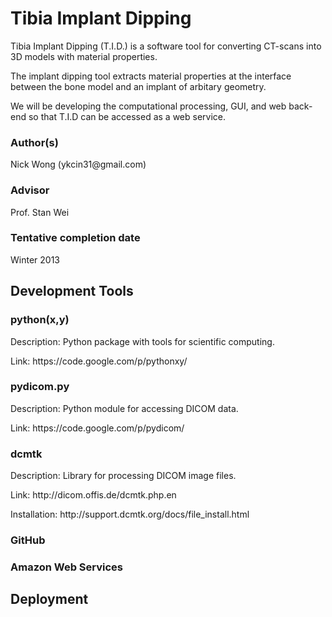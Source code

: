 <h1>Tibia Implant Dipping</h1>
<p>
	Tibia Implant Dipping (T.I.D.) is a software tool for converting CT-scans into 3D models with material properties.
</p>
<p>
The implant dipping tool extracts material properties at the interface between the bone model and an implant of arbitary geometry. 
</p>
<p>
We will be developing the computational processing, GUI, and web back-end so that T.I.D can be accessed as a web service.
</p>
<h3>Author(s)</h3>
Nick Wong  (ykcin31@gmail.com)
<h3>Advisor</h3>
Prof. Stan Wei
<h3>Tentative completion date</h3>
Winter 2013

<h2>Development Tools</h2>

<h3>python(x,y)</h3>
<p>
Description: Python package with tools for scientific computing. 
</p>
<p>
Link: https://code.google.com/p/pythonxy/
</p>

<h3>pydicom.py</h3>
<p>
Description: Python module for accessing DICOM data. 
</p>
<p>	
Link: https://code.google.com/p/pydicom/
</p>
<h3>dcmtk</h3>
<p>
Description: Library for processing DICOM image files.
</p>
<p>
Link: http://dicom.offis.de/dcmtk.php.en
</p>
<p>
Installation: http://support.dcmtk.org/docs/file_install.html
</p>
<h3>GitHub</h3>
<h3>Amazon Web Services</h3>

<h2>Deployment</h2>